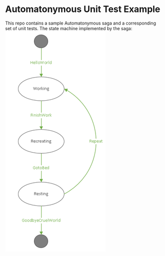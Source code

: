 # Automatonymous Unit Test Example
This repo contains a sample Automatonymous saga and a corresponding set of unit tests.
The state machine implemented by the saga: ![illustration](./StateMachineExample/LifeMachine.png)
